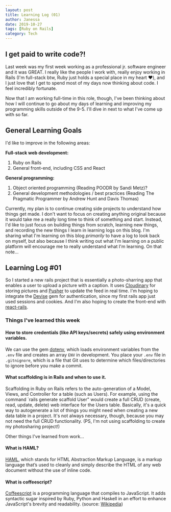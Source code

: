 ```yaml
---
layout: post
title: Learning Log (01)
author: Janessa
date: 2019-10-27
tags: [Ruby on Rails]
category: Tech
---
```

## I get paid to write code?!
Last week was my first week working as a professional jr. software engineer and it was GREAT. I really like the people I work with, really enjoy working in Rails (I'm full-stack btw, Ruby just holds a special place in my heart ❤️), and I just love that I get to spend most of my days now thinking about code. I feel incredibly fortunate. 

Now that I am working full-time in this role, though, I've been thinking about how I will continue to go about my days of learning and improving my programming skills outside of the 9-5. I'll dive in next to what I've come up with so far.

## General Learning Goals

I'd like to improve in the following areas:

**Full-stack web development:**
 1. Ruby on Rails
 2. General front-end, including CSS and React

**General programming:**
 1. Object oriented programming (Reading POODR by Sandi Metz)?
 2. General development methodologies / best practices (Reading The Pragmatic Programmer by Andrew Hunt and Davis Thomas)
  
Currently, my plan is to continue creating side projects to understand how things get made. I don't want to focus on creating anything original because it would take me a really long time to think of something and start. Instead, I'd like to just focus on building things from scratch, learning new things, and recording the new things I learn in learning logs on this blog. I'm sharing what I'm learning on this blog *primarily* to have a log to look back on myself, but also because I think writing out what I'm learning on a public platform will encourage me to really understand what I'm learning. On that note... 

## Learning Log #01
So I started a new rails project that is essentially a photo-sharring app that enables a user to upload a picture with a caption. It uses [Cloudinary](https://cloudinary.com/) for storing pictures and [Pusher](pusher.com) to update the feed in real time. I'm hoping to integrate the [Devise](https://github.com/plataformatec/devise) gem for authentication, since my first rails app just used sessions and cookies. And I'm also hoping to create the front-end with [react-rails](https://github.com/reactjs/react-rails).

### Things I've learned this week
#### How to store credentials (like API keys/secrets) safely using environment variables.
We can use the gem [dotenv](https://github.com/bkeepers/dotenv), which loads environment variables from the `.env` file and creates an array `ENV` in development. You place your `.env` file in `.gitnignore`, which is a file that Git uses to determine which files/directories to ignore before you make a commit. 
#### What scaffolding is in Rails and when to use it.
Scaffolding in Ruby on Rails refers to the auto-generation of a Model, Views, and Controller for a table (such as Users). For example, using the command `rails generate scaffold User" would create a full CRUD (create, read, update, delete) web interface for the Users table. Basically, it's a quick way to autogenerate a lot of things you might need when creating a new data table in a project. It's not always necessary, though, because you may not need the full CRUD functionality. (PS, I'm not using scaffolding to create my photosharing project!)

Other things I've learned from work...

#### What is HAML?
[HAML](https://haml.info/about.html), which stands for HTML Abstraction Markup Language, is a markup language that’s used to cleanly and simply describe the HTML of any web document without the use of inline code. 
#### What is coffeescript? 
[Coffeescript](https://coffeescript.org/#introduction) is a programming language that compiles to JavaScript. It adds syntactic sugar inspired by Ruby, Python and Haskell in an effort to enhance JavaScript's brevity and readability. (source: [Wikipedia](https://en.wikipedia.org/wiki/CoffeeScript))






  
